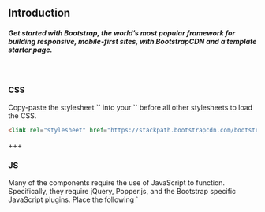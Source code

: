 
## Introduction

##### Get started with Bootstrap, the world’s most popular framework for building responsive, mobile-first sites, with BootstrapCDN and a template starter page.

<br>

### CSS

<p>
  Copy-paste the stylesheet `<link>` into your `<head>` before all other
  stylesheets to load the CSS.
</p>

```html
<link rel="stylesheet" href="https://stackpath.bootstrapcdn.com/bootstrap/4.2.1/css/bootstrap.min.css">
```

+++

### JS

<p>
  Many of the components require the use of JavaScript to function.
  Specifically, they require jQuery, Popper.js, and the Bootstrap specific
  JavaScript plugins. Place the following `<script>`s near the end of your
  pages, right before the closing `</body>` tag, to enable them. jQuery must
  come first, then Popper.js, and then the Bootstrap JavaScript plugins.
</p>

```html
<script src="https://code.jquery.com/jquery-3.3.1.min.js"></script>
<script src="https://cdnjs.cloudflare.com/ajax/libs/popper.js/1.14.6/umd/popper.min.js"></script>
<script src="https://stackpath.bootstrapcdn.com/bootstrap/4.2.1/js/bootstrap.min.js"></script>
```

<p>
  Here is a list of components that explicitly require jQuery, Bootstrap JS,
  and Popper.js.
  <ul>
    <li>
      Alerts for dismissing
    </li>
    <li>
      Buttons for toggling states and checkbox/radio functionality
    </li>
    <li>
      Carousel for all slide behaviors, controls, and indicators
    </li>
    <li>
      Collapse for toggling visibility of content
    </li>
    <li>
      Dropdowns for displaying and positioning (also requires Popper.js)
    </li>
    <li>
      Modals for displaying, positioning, and scroll behavior
    </li>
    <li>
      Navbar for extending our Collapse plugin to implement responsive behavior
    </li>
    <li>
      Tooltips and popovers for displaying and positioning (also requires
      Popper.js)
    </li>
    <li>
      Scrollspy for scroll behavior and navigation updates
    </li>
  </ul>
</p>

+++

### Starter template

<p>
  Be sure to have your pages set up with the latest design and development
  standards. That means using an HTML5 doctype and including a viewport meta
  tag for proper responsive behaviors. Put it all together and your pages
  should look like this:
</p>

```html
<!doctype html>
<html lang="en">
  <head>
    <!-- Required meta tags -->
    <meta charset="utf-8">
    <meta name="viewport" content="width=device-width, initial-scale=1, shrink-to-fit=no">

    <!-- Bootstrap CSS -->
    <link rel="stylesheet" href="https://stackpath.bootstrapcdn.com/bootstrap/4.2.1/css/bootstrap.min.css">

    <title>Hello, world!</title>
  </head>
  <body>
    <h1>Hello, world!</h1>

    <!-- Optional JavaScript -->
    <!-- jQuery first, then Popper.js, then Bootstrap JS -->
    <script src="https://code.jquery.com/jquery-3.3.1.min.js"></script>
    <script src="https://cdnjs.cloudflare.com/ajax/libs/popper.js/1.14.6/umd/popper.min.js"></script>
    <script src="https://stackpath.bootstrapcdn.com/bootstrap/4.2.1/js/bootstrap.min.js"></script>
  </body>
</html>
```

+++

### Important globals

<p>
  Bootstrap employs a handful of important global styles and settings that
  you’ll need to be aware of when using it, all of which are almost
  exclusively geared towards the normalization of cross browser styles. Let’s
  break those down.
</p>

#### HTML5 doctype

<p>
  Bootstrap requires the use of the HTML5 doctype. Without it, you’ll see some
  funky incomplete styling, but including it shouldn’t cause any considerable
  hiccups.
</p>

```html
<!doctype html>
<html lang="en">
  ...
</html>
```

+++

#### Responsive meta tag

<p>
  Bootstrap is developed <em>mobile first</em>, a strategy in which code is
  optimized for mobile devices first and then scale up components as necessary
  using CSS media queries. To ensure proper rendering and touch zooming for
  all devices, <strong>add the responsive viewport meta tag</strong> to your
  `<head>`.
</p>

```html
<meta name="viewport" content="width=device-width, initial-scale=1, shrink-to-fit=no">
```

+++

#### Box-sizing

<p>
  For more straightforward sizing in CSS, the global `box-sizing` value is
  switched from `content-box` to `border-box`. This ensures `padding` does not
  affect the final computed width of an element, but it can cause problems
  with some third party software like Google Maps and Google Custom Search
  Engine.
</p>

<p>
  On the rare occasion you need to override it, use something like the
  following:
</p>

```html
.selector-for-some-widget {
  box-sizing: content-box;
}
```

<p>
  With the above snippet, nested elements--including generated content via
  `::before` and `::after`--will all inherit the specified `box-sizing` for
  that `.selector-for-some-widget`.
</p>

+++

#### Reboot

<p>
  For improved cross-browser rendering, Reboot is used to correct
  inconsistencies across browsers and devices while providing slightly more
  opinionated resets to common HTML elements.
</p>

